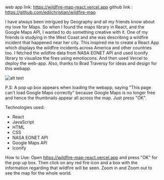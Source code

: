 web app link: https://wildfire-map-react.vercel.app
github link : https://github.com/edilchristian/wildfire-map

I have always been intrigued by Geography and all my friends know about my love for Maps. So when I found the maps library in React, and the Google Maps API, I wanted to do something creative with it. One of my friends is studying in the West Coast and she was describing a wildfire incident that happened near her city. This inspired me to create a React App which displays the wildfire incidents across America and other countries too. I fetched the wildfire data from NASA EONET API and used Iconify library to visualize the fires using emotiocons. And then used Vercel to deploy the web-app. Also, thanks to Brad Traversy for ideas and design for this webapp.

![alt text](https://github.com/edilchristian/wildfire-map/public/blob/master/wildfire-tracking-tumbnail.png?raw=true)

P.S: A pop up box appears when loading the webapp, saying "This page can't load Google Maps correctly" because Google Maps is no longer free and hence the thumbnails appear all across the map. Just press "OK". 

Technologies used:
- React
- JavaScript
- HTML
- CSS
- NASA EONET API
- Google Maps API
- Iconify

How to Use:
Open https://wildfire-map-react.vercel.app and press "OK" for the pop up box. Then click on any red fire icon and a box with the information regarding that wildfire will be seen. Zoom in and Zoom out to see the map for the whole world.


